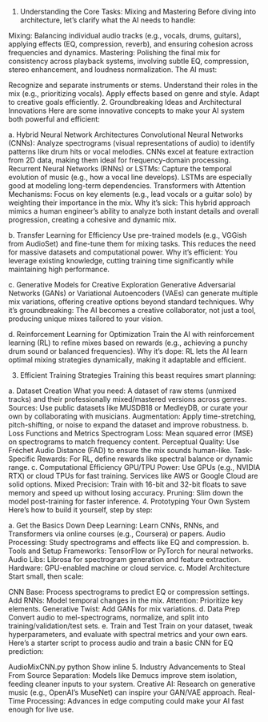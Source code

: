 1. Understanding the Core Tasks: Mixing and Mastering
Before diving into architecture, let’s clarify what the AI needs to handle:

Mixing: Balancing individual audio tracks (e.g., vocals, drums, guitars), applying effects (EQ, compression, reverb), and ensuring cohesion across frequencies and dynamics.
Mastering: Polishing the final mix for consistency across playback systems, involving subtle EQ, compression, stereo enhancement, and loudness normalization.
The AI must:

Recognize and separate instruments or stems.
Understand their roles in the mix (e.g., prioritizing vocals).
Apply effects based on genre and style.
Adapt to creative goals efficiently.
2. Groundbreaking Ideas and Architectural Innovations
Here are some innovative concepts to make your AI system both powerful and efficient:

a. Hybrid Neural Network Architectures
Convolutional Neural Networks (CNNs): Analyze spectrograms (visual representations of audio) to identify patterns like drum hits or vocal melodies. CNNs excel at feature extraction from 2D data, making them ideal for frequency-domain processing.
Recurrent Neural Networks (RNNs) or LSTMs: Capture the temporal evolution of music (e.g., how a vocal line develops). LSTMs are especially good at modeling long-term dependencies.
Transformers with Attention Mechanisms: Focus on key elements (e.g., lead vocals or a guitar solo) by weighting their importance in the mix.
Why it’s sick: This hybrid approach mimics a human engineer’s ability to analyze both instant details and overall progression, creating a cohesive and dynamic mix.

b. Transfer Learning for Efficiency
Use pre-trained models (e.g., VGGish from AudioSet) and fine-tune them for mixing tasks. This reduces the need for massive datasets and computational power.
Why it’s efficient: You leverage existing knowledge, cutting training time significantly while maintaining high performance.

c. Generative Models for Creative Exploration
Generative Adversarial Networks (GANs) or Variational Autoencoders (VAEs) can generate multiple mix variations, offering creative options beyond standard techniques.
Why it’s groundbreaking: The AI becomes a creative collaborator, not just a tool, producing unique mixes tailored to your vision.

d. Reinforcement Learning for Optimization
Train the AI with reinforcement learning (RL) to refine mixes based on rewards (e.g., achieving a punchy drum sound or balanced frequencies).
Why it’s dope: RL lets the AI learn optimal mixing strategies dynamically, making it adaptable and efficient.

3. Efficient Training Strategies
Training this beast requires smart planning:

a. Dataset Creation
What you need: A dataset of raw stems (unmixed tracks) and their professionally mixed/mastered versions across genres.
Sources: Use public datasets like MUSDB18 or MedleyDB, or curate your own by collaborating with musicians.
Augmentation: Apply time-stretching, pitch-shifting, or noise to expand the dataset and improve robustness.
b. Loss Functions and Metrics
Spectrogram Loss: Mean squared error (MSE) on spectrograms to match frequency content.
Perceptual Quality: Use Fréchet Audio Distance (FAD) to ensure the mix sounds human-like.
Task-Specific Rewards: For RL, define rewards like spectral balance or dynamic range.
c. Computational Efficiency
GPU/TPU Power: Use GPUs (e.g., NVIDIA RTX) or cloud TPUs for fast training. Services like AWS or Google Cloud are solid options.
Mixed Precision: Train with 16-bit and 32-bit floats to save memory and speed up without losing accuracy.
Pruning: Slim down the model post-training for faster inference.
4. Prototyping Your Own System
Here’s how to build it yourself, step by step:

a. Get the Basics Down
Deep Learning: Learn CNNs, RNNs, and Transformers via online courses (e.g., Coursera) or papers.
Audio Processing: Study spectrograms and effects like EQ and compression.
b. Tools and Setup
Frameworks: TensorFlow or PyTorch for neural networks.
Audio Libs: Librosa for spectrogram generation and feature extraction.
Hardware: GPU-enabled machine or cloud service.
c. Model Architecture
Start small, then scale:

CNN Base: Process spectrograms to predict EQ or compression settings.
Add RNNs: Model temporal changes in the mix.
Attention: Prioritize key elements.
Generative Twist: Add GANs for mix variations.
d. Data Prep
Convert audio to mel-spectrograms, normalize, and split into training/validation/test sets.
e. Train and Test
Train on your dataset, tweak hyperparameters, and evaluate with spectral metrics and your own ears.
Here’s a starter script to process audio and train a basic CNN for EQ prediction:

AudioMixCNN.py
python
Show inline
5. Industry Advancements to Steal From
Source Separation: Models like Demucs improve stem isolation, feeding cleaner inputs to your system.
Creative AI: Research on generative music (e.g., OpenAI’s MuseNet) can inspire your GAN/VAE approach.
Real-Time Processing: Advances in edge computing could make your AI fast enough for live use.